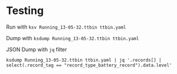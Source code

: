 # Testing

Run with `ksv Running_13-05-32.ttbin ttbin.yaml`

Dump with `ksdump Running_13-05-32.ttbin ttbin.yaml`

JSON Dump with `jq` filter
```
ksdump Running_13-05-32.ttbin ttbin.yaml | jq '.records[] | select(.record_tag == "record_type_battery_record").data.level'
```
